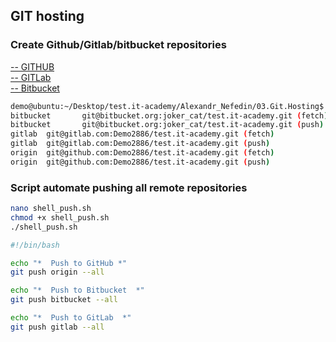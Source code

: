 ## GIT hosting

### Create Github/Gitlab/bitbucket repositories

[-- GITHUB](https://github.com/Demo2886)  
[-- GITLab](https://gitlab.com/Demo2886)  
[-- Bitbucket](https://bitbucket.org/joker_cat/)


```bash
demo@ubuntu:~/Desktop/test.it-academy/Alexandr_Nefedin/03.Git.Hosting$ git remote -v
bitbucket       git@bitbucket.org:joker_cat/test.it-academy.git (fetch)
bitbucket       git@bitbucket.org:joker_cat/test.it-academy.git (push)
gitlab  git@gitlab.com:Demo2886/test.it-academy.git (fetch)
gitlab  git@gitlab.com:Demo2886/test.it-academy.git (push)
origin  git@github.com:Demo2886/test.it-academy.git (fetch)
origin  git@github.com:Demo2886/test.it-academy.git (push)
```

### Script automate pushing all remote repositories
```bash
nano shell_push.sh
chmod +x shell_push.sh
./shell_push.sh
   ```
   
```bash
#!/bin/bash

echo "*  Push to GitHub *"
git push origin --all

echo "*  Push to Bitbucket  *"
git push bitbucket --all

echo "*  Push to GitLab  *"
git push gitlab --all
   ```

